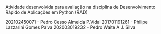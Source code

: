 Atividade desenvolvida para avaliação na disciplina de Desenvolvimento Rápido de Aplicações em Python (RAD) 

202102450071 - Pedro Cesso Almeida P.Vidal 
201701191261 - Philipe Lazzarini Gomes Paiva 
202003019232 - Pedro Waite A J. Silva
